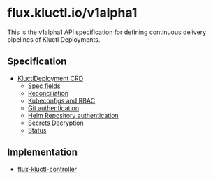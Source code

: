 # flux.kluctl.io/v1alpha1

This is the v1alpha1 API specification for defining continuous delivery pipelines
of Kluctl Deployments.

## Specification

- [KluctlDeployment CRD](kluctldeployment.md)
    + [Spec fields](kluctldeployment.md#spec-fields)
    + [Reconciliation](kluctldeployment.md#reconciliation)
    + [Kubeconfigs and RBAC](kluctldeployment.md#kubeconfigs-and-rbac)
    + [Git authentication](kluctldeployment.md#git-authentication)
    + [Helm Repository authentication](kluctldeployment.md#helm-repository-authentication)
    + [Secrets Decryption](kluctldeployment.md#secrets-decryption)
    + [Status](kluctldeployment.md#status)

## Implementation

* [flux-kluctl-controller](https://github.com/kluctl/flux-kluctl-controller)

